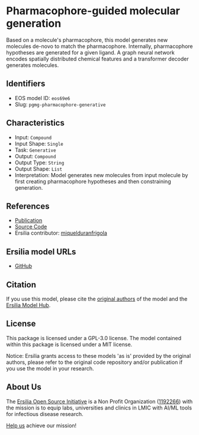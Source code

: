# Pharmacophore-guided molecular generation

Based on a molecule's pharmacophore, this model generates new molecules de-novo to match the pharmacophore. Internally, pharmacophore hypotheses are generated for a given ligand. A graph neural network encodes spatially distributed chemical features and a transformer decoder generates molecules.

## Identifiers

* EOS model ID: `eos69e6`
* Slug: `pgmg-pharmacophore-generative`

## Characteristics

* Input: `Compound`
* Input Shape: `Single`
* Task: `Generative`
* Output: `Compound`
* Output Type: `String`
* Output Shape: `List`
* Interpretation: Model generates new molecules from input molecule by first creating pharmacophore hypotheses and then constraining generation.

## References

* [Publication](https://www.nature.com/articles/s41467-023-41454-9)
* [Source Code](https://github.com/CSUBioGroup/PGMG)
* Ersilia contributor: [miquelduranfrigola](https://github.com/miquelduranfrigola)

## Ersilia model URLs
* [GitHub](https://github.com/ersilia-os/eos69e6)

## Citation

If you use this model, please cite the [original authors](https://www.nature.com/articles/s41467-023-41454-9) of the model and the [Ersilia Model Hub](https://github.com/ersilia-os/ersilia/blob/master/CITATION.cff).

## License

This package is licensed under a GPL-3.0 license. The model contained within this package is licensed under a MIT license.

Notice: Ersilia grants access to these models 'as is' provided by the original authors, please refer to the original code repository and/or publication if you use the model in your research.

## About Us

The [Ersilia Open Source Initiative](https://ersilia.io) is a Non Profit Organization ([1192266](https://register-of-charities.charitycommission.gov.uk/charity-search/-/charity-details/5170657/full-print)) with the mission is to equip labs, universities and clinics in LMIC with AI/ML tools for infectious disease research.

[Help us](https://www.ersilia.io/donate) achieve our mission!